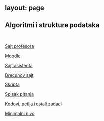 layout: page
---

## Algoritmi i strukture podataka

<br>

[Sajt profesora](https://poincare.matf.bg.ac.rs/~filip.maric/asp/)

[Moodle](https://hilbert.matf.bg.ac.rs/moodle/course/view.php?id=103)

[Sajt asistenta](https://poincare.matf.bg.ac.rs/~andrija.urosevic/aisp/)

[Drecunov sajt](http://poincare.matf.bg.ac.rs/~ivan.drecun/aisp.html)

[Skripta](http://poincare.matf.bg.ac.rs/~filip/asp/asp.pdf)

[Spisak pitanja](http://poincare.matf.bg.ac.rs/~filip/asp/ispitna-2022-23.pdf)

[Kodovi, petlja i ostali zadaci](https://drive.google.com/drive/u/0/folders/1ET8IFSboApnWZopn3hoVHU1ZZfxGXisA)

[Minimalni nivo](https://drive.google.com/drive/u/0/folders/1emw_Y8b_5kClXekDkpulKDGtmIjp3XYw)